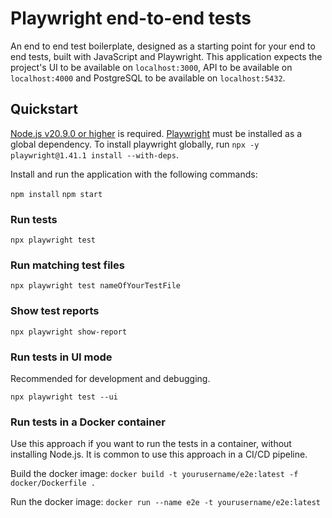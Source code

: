 # Playwright end-to-end tests

An end to end test boilerplate, designed as a starting point for your end to end tests, built with JavaScript and Playwright. This application expects the project's UI to be available on `localhost:3000`, API to be available on `localhost:4000` and PostgreSQL to be available on `localhost:5432`.

## Quickstart

[Node.js v20.9.0 or higher](https://nodejs.org/en/) is required. [Playwright](https://playwright.dev/) must be installed as a global dependency. To install playwright globally, run `npx -y playwright@1.41.1 install --with-deps`.

Install and run the application with the following commands:

`npm install`
`npm start`

### Run tests

`npx playwright test`

### Run matching test files

`npx playwright test nameOfYourTestFile`

### Show test reports

`npx playwright show-report`

### Run tests in UI mode

Recommended for development and debugging. 

`npx playwright test --ui`

### Run tests in a Docker container

Use this approach if you want to run the tests in a container, without installing Node.js. It is common to use this approach in a CI/CD pipeline.

Build the docker image: `docker build -t yourusername/e2e:latest -f docker/Dockerfile .`

Run the docker image: `docker run --name e2e -t yourusername/e2e:latest`